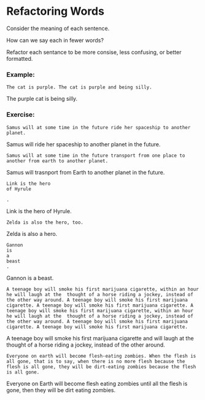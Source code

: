 # Refactoring Words

Consider the meaning of each sentence. 

How can we say each in fewer words? 

Refactor each sentance to be more consise, less confusing, or better formatted.

### Example:

```
The cat is purple. The cat is purple and being silly.
```

The purple cat is being silly.

### Exercise:

```
Samus will at some time in the future ride her spaceship to another planet.
```
Samus will ride her spaceship to another planet in the future.
```
Samus will at some time in the future transport from one place to another from earth to another planet.
```
Samus will trasnport from Earth to another planet in the future.
```
Link is the hero
of Hyrule

.
```
Link is the hero of Hyrule.
```
Zelda is also the hero, too.
```
Zelda is also a hero.
```
Gannon 
is
a
beast
.
```
Gannon is a beast.
```
A teenage boy will smoke his first marijuana cigarette, within an hour he will laugh at the  thought of a horse riding a jockey, instead of the other way around. A teenage boy will smoke his first marijuana cigarette. A teenage boy will smoke his first marijuana cigarette. A teenage boy will smoke his first marijuana cigarette, within an hour he will laugh at the  thought of a horse riding a jockey, instead of the other way around. A teenage boy will smoke his first marijuana cigarette. A teenage boy will smoke his first marijuana cigarette.
```
A teenage boy will smoke his first marijuana cigarette and will laugh at the thought of a horse riding a jockey, instead of the other around.
```
Everyone on earth will become flesh-eating zombies. When the flesh is all gone, that is to say, when there is no more flesh because the flesh is all gone, they will be dirt-eating zombies because the flesh is all gone.
```
Everyone on Earth will become flesh eating zombies until all the flesh is gone, then they will be dirt eating zombies.
